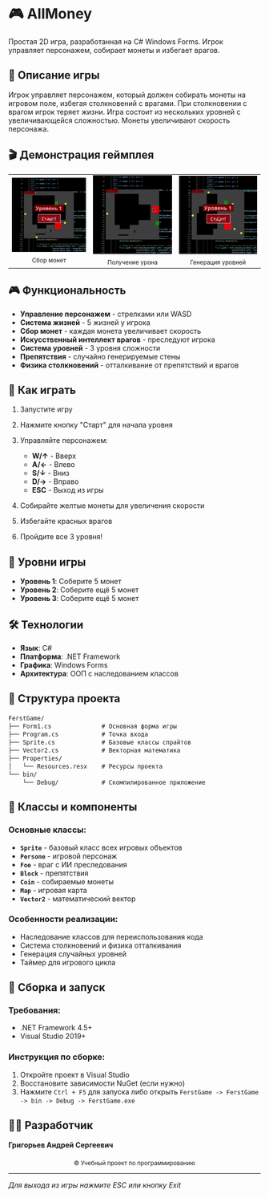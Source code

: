 # 🎮 AllMoney

Простая 2D игра, разработанная на C# Windows Forms. Игрок управляет персонажем, собирает монеты и избегает врагов.

## 🎯 Описание игры

Игрок управляет персонажем, который должен собирать монеты на игровом поле, избегая столкновений с врагами. При столкновении с врагом игрок теряет жизни. Игра состоит из нескольких уровней с увеличивающейся сложностью. Монеты увеличивают скорость персонажа.

## 🎬 Демонстрация геймплея

<table align="center" style="border-collapse: collapse; border: none;">
  <tr style="border: none;">
    <td align="center" style="border: none;">
      <img src="https://github.com/AndreY-ru/game-in-windowsForm/blob/main/Gameplay/Сбор_монет.gif" width="200" alt="Сбор монет"><br>
      <sub>Сбор монет</sub>
    </td>
    <td align="center" style="border: none;">
      <img src="https://github.com/AndreY-ru/game-in-windowsForm/blob/main/Gameplay/Смерть.gif" width="200" alt="Получение урона"><br>
      <sub>Получение урона</sub>
    </td>
    <td align="center" style="border: none;">
      <img src="https://github.com/AndreY-ru/game-in-windowsForm/blob/main/Gameplay/Генерация_уровней.gif" width="200" alt="Генерация уровней"><br>
      <sub>Генерация уровней</sub>
    </td>
  </tr>
</table>

## 🎮 Функциональность

- **Управление персонажем** - стрелками или WASD
- **Система жизней** - 5 жизней у игрока
- **Сбор монет** - каждая монета увеличивает скорость
- **Искусственный интеллект врагов** - преследуют игрока
- **Система уровней** - 3 уровня сложности
- **Препятствия** - случайно генерируемые стены
- **Физика столкновений** - отталкивание от препятствий и врагов

## 🚀 Как играть

1. Запустите игру
2. Нажмите кнопку "Старт" для начала уровня
3. Управляйте персонажем:
   - **W/↑** - Вверх
   - **A/←** - Влево  
   - **S/↓** - Вниз
   - **D/→** - Вправо
   - **ESC** - Выход из игры

4. Собирайте желтые монеты для увеличения скорости
5. Избегайте красных врагов
6. Пройдите все 3 уровня!

## 🎯 Уровни игры

- **Уровень 1**: Соберите 5 монет
- **Уровень 2**: Соберите ещё 5 монет  
- **Уровень 3**: Соберите ещё 5 монет

## 🛠 Технологии

- **Язык**: C#
- **Платформа**: .NET Framework
- **Графика**: Windows Forms
- **Архитектура**: ООП с наследованием классов

## 📁 Структура проекта

```
FerstGame/
├── Form1.cs              # Основная форма игры
├── Program.cs            # Точка входа
├── Sprite.cs             # Базовые классы спрайтов
├── Vector2.cs            # Векторная математика
├── Properties/
│   └── Resources.resx    # Ресурсы проекта
└── bin/
    └── Debug/            # Скомпилированное приложение
```

## 🎨 Классы и компоненты

### Основные классы:
- **`Sprite`** - базовый класс всех игровых объектов
- **`Persone`** - игровой персонаж
- **`Foe`** - враг с ИИ преследования
- **`Block`** - препятствия
- **`Coin`** - собираемые монеты
- **`Map`** - игровая карта
- **`Vector2`** - математический вектор

### Особенности реализации:
- Наследование классов для переиспользования кода
- Система столкновений и физика отталкивания
- Генерация случайных уровней
- Таймер для игрового цикла

## 🔧 Сборка и запуск

### Требования:
- .NET Framework 4.5+
- Visual Studio 2019+

### Инструкция по сборке:
1. Откройте проект в Visual Studio
2. Восстановите зависимости NuGet (если нужно)
3. Нажмите `Ctrl + F5` для запуска
   либо открыть `FerstGame -> FerstGame -> bin -> Debug -> FerstGame.exe`

## 👨‍💻 Разработчик

**Григорьев Андрей Сергеевич**

<p align="center">
  <sub>© Учебный проект по программированию</sub>
</p>

---

*Для выхода из игры нажмите ESC или кнопку Exit*
